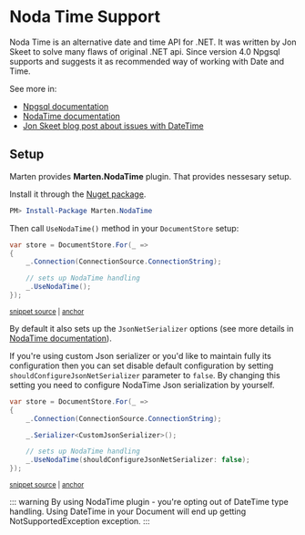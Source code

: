 # Noda Time Support

Noda Time is an alternative date and time API for .NET. It was written by Jon Skeet to solve many flaws of original .NET api. Since version 4.0 Npgsql supports and suggests it as recommended way of working with Date and Time.

See more in:

- [Npgsql documentation](https://www.npgsql.org/doc/types/nodatime.html)
- [NodaTime documentation](https://nodatime.org/)
- [Jon Skeet blog post about issues with DateTime](https://blog.nodatime.org/2011/08/what-wrong-with-datetime-anyway.html)

## Setup

Marten provides **Marten.NodaTime** plugin. That provides nessesary setup.

Install it through the [Nuget package](https://www.nuget.org/packages/Marten.NodaTime/).

```powershell
PM> Install-Package Marten.NodaTime
```

Then call `UseNodaTime()` method in your `DocumentStore` setup:

<!-- snippet: sample_noda_time_default_setup -->
<a id='snippet-sample_noda_time_default_setup'></a>
```cs
var store = DocumentStore.For(_ =>
{
    _.Connection(ConnectionSource.ConnectionString);

    // sets up NodaTime handling
    _.UseNodaTime();
});
```
<sup><a href='https://github.com/JasperFx/marten/blob/master/src/Marten.NodaTime.Testing/Acceptance/noda_time_acceptance.cs#L24-L32' title='Snippet source file'>snippet source</a> | <a href='#snippet-sample_noda_time_default_setup' title='Start of snippet'>anchor</a></sup>
<!-- endSnippet -->

By default it also sets up the `JsonNetSerializer` options (see more details in [NodaTime documentation](https://nodatime.org/2.4.x/api/NodaTime.Serialization.JsonNet.Extensions.html)).

If you're using custom Json serializer or you'd like to maintain fully its configuration then you can set disable default configuration by setting `shouldConfigureJsonNetSerializer` parameter to `false`. By changing this setting you need to configure NodaTime Json serialization by yourself.

<!-- snippet: sample_noda_time_setup_without_json_net_serializer_configuration -->
<a id='snippet-sample_noda_time_setup_without_json_net_serializer_configuration'></a>
```cs
var store = DocumentStore.For(_ =>
{
    _.Connection(ConnectionSource.ConnectionString);

    _.Serializer<CustomJsonSerializer>();

    // sets up NodaTime handling
    _.UseNodaTime(shouldConfigureJsonNetSerializer: false);
});
```
<sup><a href='https://github.com/JasperFx/marten/blob/master/src/Marten.NodaTime.Testing/Acceptance/noda_time_acceptance.cs#L37-L47' title='Snippet source file'>snippet source</a> | <a href='#snippet-sample_noda_time_setup_without_json_net_serializer_configuration' title='Start of snippet'>anchor</a></sup>
<!-- endSnippet -->

::: warning
By using NodaTime plugin - you're opting out of DateTime type handling. Using DateTime in your Document will end up getting NotSupportedException exception.
:::
